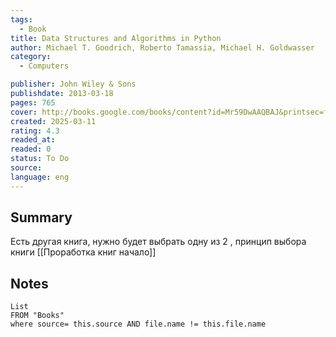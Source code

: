 ```yaml
---
tags:
  - Book
title: Data Structures and Algorithms in Python 
author: Michael T. Goodrich, Roberto Tamassia, Michael H. Goldwasser
category: 
  - Computers

publisher: John Wiley & Sons
publishdate: 2013-03-18
pages: 765
cover: http://books.google.com/books/content?id=Mr59DwAAQBAJ&printsec=frontcover&img=1&zoom=1&source=gbs_api
created: 2025-03-11
rating: 4.3
readed_at: 
readed: 0
status: To Do
source: 
language: eng
---
```

## Summary
Есть другая книга, нужно будет выбрать одну из 2 , принцип выбора книги [[Проработка книг начало]]

## Notes
```dataview
List 
FROM "Books"
where source= this.source AND file.name != this.file.name
```
